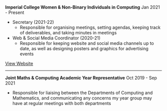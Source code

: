 **Imperial College Women & Non-Binary Individuals in Computing** <span class="date-range">Jan 2021 - Present</span>

- Secretary (2021-22)
    - Responsible for organising meetings, setting agendas, keeping track of deliverables, and taking minutes in meetings
- Web & Social Media Coordinator (2020-21)
    - Responsible for keeping website and social media channels up to date, as well as designing posters and graphics for advertising events

<a href="http://wic.doc.ic.ac.uk/" class="md-button" target="_blank">View Website</a>

<hr/>

**Joint Maths & Computing Academic Year Representative** <span class="date-range">Oct 2019 - Sep 2021</span>

- Responsible for liaising between the Departments of Computing and Mathematics, and communicating any concerns my year group may have at regular meetings with both departments  
